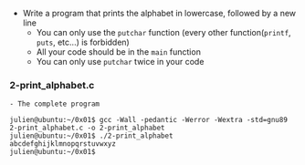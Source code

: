 - Write a program that prints the alphabet in lowercase, followed by a new line
	- You can only use the ```putchar``` function (every other function(```printf```, ```puts```, etc...) is forbidden)
	- All your code should be in the ```main``` function
	- You can only use ```putchar``` twice in your code

### 2-print_alphabet.c
	- The complete program
```
julien@ubuntu:~/0x01$ gcc -Wall -pedantic -Werror -Wextra -std=gnu89 2-print_alphabet.c -o 2-print_alphabet
julien@ubuntu:~/0x01$ ./2-print_alphabet 
abcdefghijklmnopqrstuvwxyz
julien@ubuntu:~/0x01$
```
